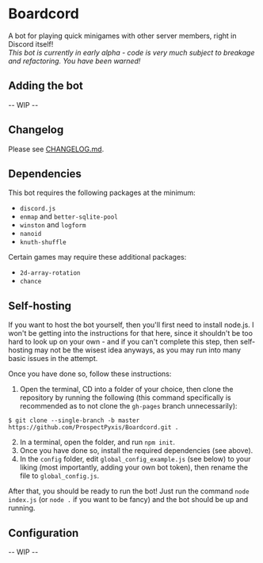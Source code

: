 # Boardcord

A bot for playing quick minigames with other server members, right in Discord itself!<br>
*This bot is currently in early alpha - code is very much subject to breakage and refactoring. You have been warned!*

## Adding the bot

-- WIP --

## Changelog

Please see [CHANGELOG.md](CHANGELOG.md).

## Dependencies

This bot requires the following packages at the minimum:
- `discord.js`
- `enmap` and `better-sqlite-pool`
- `winston` and `logform`
- `nanoid`
- `knuth-shuffle`

Certain games may require these additional packages:
- `2d-array-rotation`
- `chance`

## Self-hosting

If you want to host the bot yourself, then you'll first need to install node.js. I won't be getting into the instructions for that here, since it shouldn't be too hard to look up on your own - and if you can't complete this step, then self-hosting may not be the wisest idea anyways, as you may run into many basic issues in the attempt.

Once you have done so, follow these instructions:

1. Open the terminal, CD into a folder of your choice, then clone the repository by running the following (this command specifically is recommended as to not clone the `gh-pages` branch unnecessarily):
```
$ git clone --single-branch -b master https://github.com/ProspectPyxis/Boardcord.git .
```
2. In a terminal, open the folder, and run `npm init`.
3. Once you have done so, install the required dependencies (see above).
4. In the `config` folder, edit `global_config_example.js` (see below) to your liking (most importantly, adding your own bot token), then rename the file to `global_config.js`.

After that, you should be ready to run the bot! Just run the command `node index.js` (or `node .` if you want to be fancy) and the bot should be up and running.

## Configuration

-- WIP --

